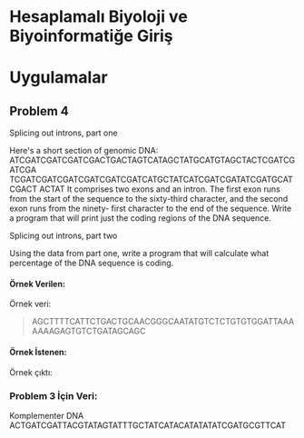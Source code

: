 
# Hesaplamalı Biyoloji ve Biyoinformatiğe Giriş
# Uygulamalar

## Problem 4

Splicing out introns, part one


Here's a short section of genomic DNA:
ATCGATCGATCGATCGACTGACTAGTCATAGCTATGCATGTAGCTACTCGATCGATCGA
TCGATCGATCGATCGATCGATCGATCATGCTATCATCGATCGATATCGATGCATCGACT
ACTAT
It comprises two exons and an intron. The first exon runs from the start of the
sequence to the sixty-third character, and the second exon runs from the ninety-
first character to the end of the sequence. Write a program that will print just the
coding regions of the DNA sequence.


Splicing out introns, part two


Using the data from part one, write a program that will calculate what percentage
of the DNA sequence is coding.



#### Örnek Verilen:


Örnek veri:

> AGCTTTTCATTCTGACTGCAACGGGCAATATGTCTCTGTGTGGATTAAAAAAAGAGTGTCTGATAGCAGC

#### Örnek İstenen:


Örnek çıktı:

>

### Problem 3 İçin Veri:

Komplementer DNA
ACTGATCGATTACGTATAGTATTTGCTATCATACATATATATCGATGCGTTCAT
